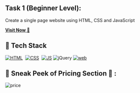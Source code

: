 ## Task 1 (Beginner Level):

Create a single page website using HTML, CSS and JavaScript

<a href="https://composey.netlify.app" target="_blank">**Visit Now** 🚀</a>

## 📌 Tech Stack
[![HTML](https://img.shields.io/badge/html5%20-%23E34F26.svg?&style=for-the-badge&logo=html5&logoColor=white)](https://github.com/jigar-sable/LGMVIP-WebDev/search?l=html)&nbsp;
[![CSS](https://img.shields.io/badge/css3%20-%231572B6.svg?&style=for-the-badge&logo=css3&logoColor=white)](https://github.com/jigar-sable/LGMVIP-WebDev/search?l=css)&nbsp;
[![JS](https://img.shields.io/badge/javascript%20-%23323330.svg?&style=for-the-badge&logo=javascript&logoColor=%23F7DF1E)](https://github.com/jigar-sable/LGMVIP-WebDev/search?l=javascript)
<img alt="jQuery" src="https://img.shields.io/badge/jquery-%230769AD.svg?style=for-the-badge&logo=jquery&logoColor=white"/>
[![web](https://img.shields.io/badge/Netlify-00C7B7?style=for-the-badge&logo=netlify&logoColor=white)](https://composey.netlify.app)

## 📌 Sneak Peek of Pricing Section 🙈 :

![price](https://user-images.githubusercontent.com/64949957/129468256-be5c7ce6-4237-42bb-8046-b415b7fca09d.PNG)
